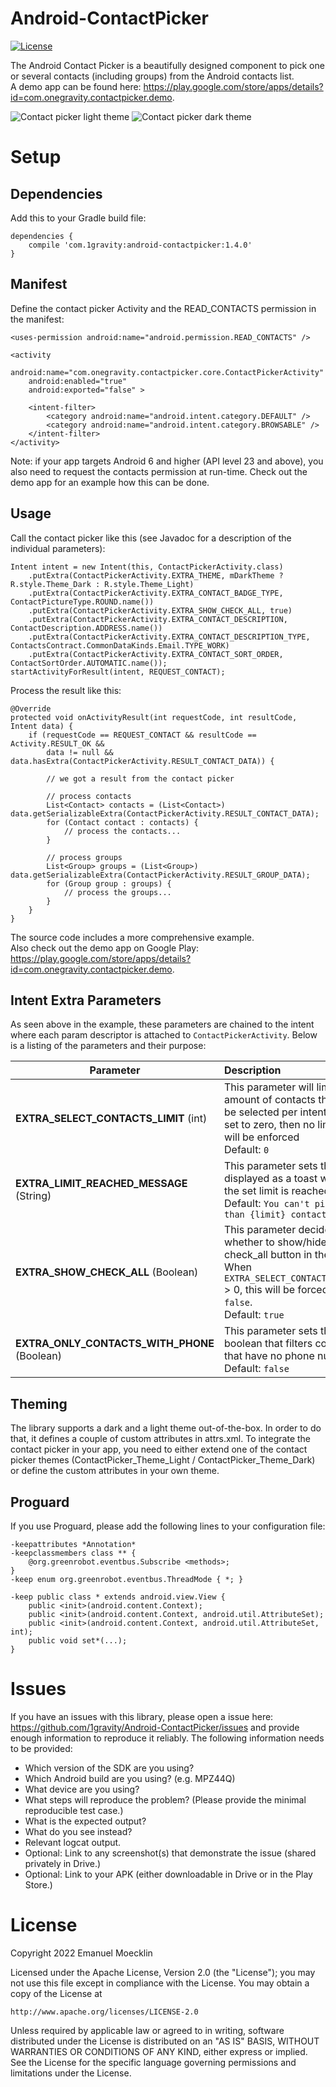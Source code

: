 # Android-ContactPicker

[![License](https://img.shields.io/badge/license-Apache%202-blue.svg)](https://www.apache.org/licenses/LICENSE-2.0)

The Android Contact Picker is a beautifully designed component to pick one or several contacts (including groups) from the Android contacts list.<br>
A demo app can be found here: https://play.google.com/store/apps/details?id=com.onegravity.contactpicker.demo.

![Contact picker light theme](art/contact_list_light_framed_small.png?raw=true "Contact picker light theme")
![Contact picker dark theme](art/groups_list_dark_framed_small.png?raw=true "Contact picker dark theme")

# Setup

## Dependencies

Add this to your Gradle build file:
```
dependencies {
    compile 'com.1gravity:android-contactpicker:1.4.0'
}
```

## Manifest

Define the contact picker Activity and the READ_CONTACTS permission in the manifest:
```
<uses-permission android:name="android.permission.READ_CONTACTS" />

<activity
    android:name="com.onegravity.contactpicker.core.ContactPickerActivity"
    android:enabled="true"
    android:exported="false" >

    <intent-filter>
        <category android:name="android.intent.category.DEFAULT" />
        <category android:name="android.intent.category.BROWSABLE" />
    </intent-filter>
</activity>
```

Note: if your app targets Android 6 and higher (API level 23 and above), you also need to request the contacts permission at run-time.
Check out the demo app for an example how this can be done.
 
## Usage

Call the contact picker like this (see Javadoc for a description of the individual parameters):
```
Intent intent = new Intent(this, ContactPickerActivity.class)
    .putExtra(ContactPickerActivity.EXTRA_THEME, mDarkTheme ? R.style.Theme_Dark : R.style.Theme_Light)
    .putExtra(ContactPickerActivity.EXTRA_CONTACT_BADGE_TYPE, ContactPictureType.ROUND.name())
    .putExtra(ContactPickerActivity.EXTRA_SHOW_CHECK_ALL, true)
    .putExtra(ContactPickerActivity.EXTRA_CONTACT_DESCRIPTION, ContactDescription.ADDRESS.name())
    .putExtra(ContactPickerActivity.EXTRA_CONTACT_DESCRIPTION_TYPE, ContactsContract.CommonDataKinds.Email.TYPE_WORK)
    .putExtra(ContactPickerActivity.EXTRA_CONTACT_SORT_ORDER, ContactSortOrder.AUTOMATIC.name());
startActivityForResult(intent, REQUEST_CONTACT);
```

Process the result like this:
```
@Override
protected void onActivityResult(int requestCode, int resultCode, Intent data) {
    if (requestCode == REQUEST_CONTACT && resultCode == Activity.RESULT_OK &&
        data != null && data.hasExtra(ContactPickerActivity.RESULT_CONTACT_DATA)) {
        
        // we got a result from the contact picker

        // process contacts
        List<Contact> contacts = (List<Contact>) data.getSerializableExtra(ContactPickerActivity.RESULT_CONTACT_DATA);
        for (Contact contact : contacts) {
            // process the contacts...
        }

        // process groups
        List<Group> groups = (List<Group>) data.getSerializableExtra(ContactPickerActivity.RESULT_GROUP_DATA);
        for (Group group : groups) {
            // process the groups...
        }
    }
}
```

The source code includes a more comprehensive example.<br>Also check out the demo app on Google Play: https://play.google.com/store/apps/details?id=com.onegravity.contactpicker.demo.

## Intent Extra Parameters

As seen above in the example, these parameters are chained to the intent where each param descriptor is attached to `ContactPickerActivity`. 
Below is a listing of the parameters and their purpose:

| Parameter  | Description  |
|---|:---|
|  **EXTRA_SELECT_CONTACTS_LIMIT** (int)  |  This parameter will limit the amount of contacts that can be selected per intent. When set to zero, then no limiting will be enforced <br/> Default: `0` |
|  **EXTRA_LIMIT_REACHED_MESSAGE** (String)  |  This parameter sets the text displayed as a toast when the set limit is reached <br/> Default: `You can't pick more than {limit} contacts!` |
|  **EXTRA_SHOW_CHECK_ALL** (Boolean)  |  This parameter decides whether to show/hide the check_all button in the menu. When `EXTRA_SELECT_CONTACTS_LIMIT` > 0, this will be forced to `false`.  <br/> Default: `true` |
|  **EXTRA_ONLY_CONTACTS_WITH_PHONE** (Boolean)  |  This parameter sets the boolean that filters contacts that have no phone numbers <br/> Default: `false` |

## Theming

The library supports a dark and a light theme out-of-the-box. In order to do that, it defines a
couple of custom attributes in attrs.xml.
To integrate the contact picker in your app, you need to either extend one of the contact picker
themes (ContactPicker_Theme_Light / ContactPicker_Theme_Dark) or define the custom attributes in
your own theme.

## Proguard

If you use Proguard, please add the following lines to your configuration file:
```
-keepattributes *Annotation*
-keepclassmembers class ** {
    @org.greenrobot.eventbus.Subscribe <methods>;
}
-keep enum org.greenrobot.eventbus.ThreadMode { *; }

-keep public class * extends android.view.View {
    public <init>(android.content.Context);
    public <init>(android.content.Context, android.util.AttributeSet);
    public <init>(android.content.Context, android.util.AttributeSet, int);
    public void set*(...);
}
```

# Issues

If you have an issues with this library, please open a issue here: https://github.com/1gravity/Android-ContactPicker/issues and provide enough information to reproduce it reliably. The following information needs to be provided:

* Which version of the SDK are you using?
* Which Android build are you using? (e.g. MPZ44Q)
* What device are you using?
* What steps will reproduce the problem? (Please provide the minimal reproducible test case.)
* What is the expected output?
* What do you see instead?
* Relevant logcat output.
* Optional: Link to any screenshot(s) that demonstrate the issue (shared privately in Drive.)
* Optional: Link to your APK (either downloadable in Drive or in the Play Store.)

# License

Copyright 2022 Emanuel Moecklin

Licensed under the Apache License, Version 2.0 (the "License");
you may not use this file except in compliance with the License.
You may obtain a copy of the License at

    http://www.apache.org/licenses/LICENSE-2.0

Unless required by applicable law or agreed to in writing, software
distributed under the License is distributed on an "AS IS" BASIS,
WITHOUT WARRANTIES OR CONDITIONS OF ANY KIND, either express or implied.
See the License for the specific language governing permissions and
limitations under the License.
